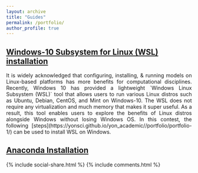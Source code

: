 ```yaml
---
layout: archive
title: "Guides"
permalink: /portfolio/
author_profile: true
---
```


## [Windows-10 Subsystem for Linux (WSL) installation](https://yonsci.github.io/yon_academic//portfolio/portfolio-1/)
<p align="justify">
It is widely acknowledged that configuring, installing, & running models on Linux-based platforms has more benefits for computational disciplines. Recently,  Windows 10 has provided a lightweight `Windows Linux Subsystem (WSL)` tool that allows users to run various Linux distros such as Ubuntu, Debian, CentOS, and Mint on Windows-10. The WSL does not require any virtualization and much memory that makes it super useful. As a result, this tool enables users to explore the benefits of Linux distros alongside Windows without losing Windows OS. In this contest, the following [steps](https://yonsci.github.io/yon_academic//portfolio/portfolio-1/) can be used to install WSL on Windows.
</p>


## [Anaconda Installation](https://yonsci.github.io/yon_academic//portfolio/portfolio-2/)

{% include social-share.html %}
{% include comments.html %}

